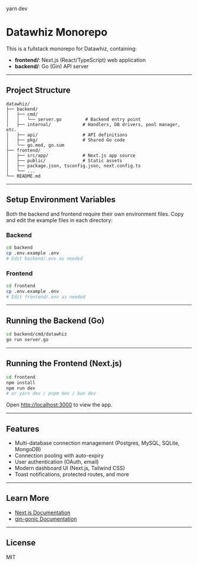 yarn dev

# Datawhiz Monorepo

This is a fullstack monorepo for Datawhiz, containing:

- **frontend/**: Next.js (React/TypeScript) web application
- **backend/**: Go (Gin) API server

---

## Project Structure

```
datawhiz/
├── backend/
│   ├── cmd/
│   │   └── server.go         # Backend entry point
│   ├── internal/            # Handlers, DB drivers, pool manager, etc.
│   ├── api/                 # API definitions
│   ├── pkg/                 # Shared Go code
│   └── go.mod, go.sum
├── frontend/
│   ├── src/app/             # Next.js app source
│   ├── public/              # Static assets
│   ├── package.json, tsconfig.json, next.config.ts
│   └── ...
└── README.md
```

---



## Setup Environment Variables

Both the backend and frontend require their own environment files. Copy and edit the example files in each directory:

### Backend
```bash
cd backend
cp .env.example .env
# Edit backend/.env as needed
```

### Frontend
```bash
cd frontend
cp .env.example .env
# Edit frontend/.env as needed
```

---

## Running the Backend (Go)

```bash
cd backend/cmd/datawhiz
go run server.go
```

---

## Running the Frontend (Next.js)

```bash
cd frontend
npm install
npm run dev
# or yarn dev / pnpm dev / bun dev
```

Open [http://localhost:3000](http://localhost:3000) to view the app.

---

## Features

- Multi-database connection management (Postgres, MySQL, SQLite, MongoDB)
- Connection pooling with auto-expiry
- User authentication (OAuth, email)
- Modern dashboard UI (Next.js, Tailwind CSS)
- Toast notifications, protected routes, and more

---

## Learn More

- [Next.js Documentation](https://nextjs.org/docs)
- [gin-gonic Documentation](https://gin-gonic.com/docs/)

---

## License

MIT

